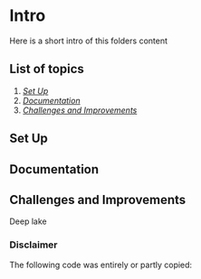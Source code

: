 # Intro
Here is a short intro of this folders content

## List of topics
1. [*Set Up*](#of1)
2. [*Documentation*](#of2)
3. [*Challenges and Improvements*](#of3)


<a name="of1"></a>
## Set Up


<a name="of2"></a>
## Documentation


<a name="of3"></a>
## Challenges and Improvements

Deep lake




### Disclaimer
The following code was entirely or partly copied: